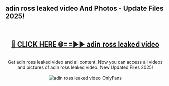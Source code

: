 <h2>adin ross leaked video And Photos - Update Files 2025!</h2>
<br>
<div align="center">
<h2><a href="https://linkcuts.com/hfmhzwbr" rel="nofollow">🔴 CLICK HERE 🌐==►► adin ross leaked video</a></h2>
<br>
Get adin ross leaked video and all content. Now you can access all videos and pictures of adin ross leaked video. New Updated Files 2025!
<br>
<br>
<a href="https://linkcuts.com/hfmhzwbr" rel="nofollow" data-target="animated-image.originalLink"><img src="https://i.ibb.co.com/WyWwxjT/player-gif2.gif" alt="adin ross leaked video OnlyFans" style="max-width: 100%; display: inline-block;" data-target="animated-image.originalImage"></a>
</div>
<br>
